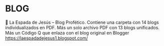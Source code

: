 # BLOG
📖 La Espada de Jesús – Blog Profético.
Contiene una carpeta con 14 blogs individualizados en PDF.
Más un solo archivo PDF con 13 blogs unificados.
Más un Código Q que enlaza con el blog original en Blogger
https://laespadadejesus1.blogspot.com/
